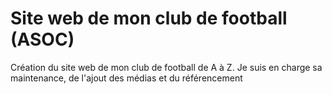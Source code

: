 # Site web de mon club de football (ASOC)
Création du site web de mon club de football de A à Z. Je suis en charge sa maintenance, de l'ajout des médias et du référencement
